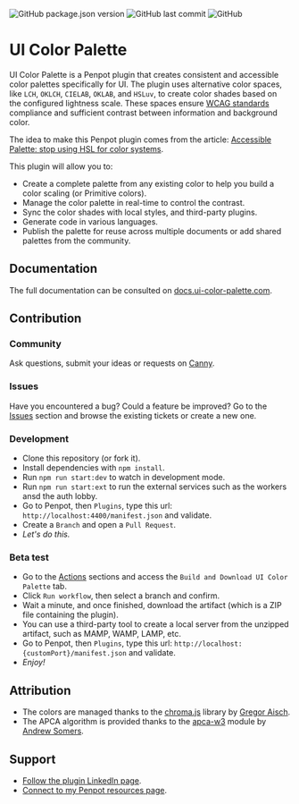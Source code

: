 ![GitHub package.json version](https://img.shields.io/github/package-json/v/a-ng-d/penpot-ui-color-palette?color=informational) ![GitHub last commit](https://img.shields.io/github/last-commit/a-ng-d/penpot-ui-color-palette?color=informational) ![GitHub](https://img.shields.io/github/license/a-ng-d/penpot-ui-color-palette?color=informational)

# UI Color Palette
UI Color Palette is a Penpot plugin that creates consistent and accessible color palettes specifically for UI. The plugin uses alternative color spaces, like `LCH`, `OKLCH`, `CIELAB`, `OKLAB`, and `HSLuv`, to create color shades based on the configured lightness scale. These spaces ensure [WCAG standards](https://www.w3.org/WAI/standards-guidelines/wcag/) compliance and sufficient contrast between information and background color.

The idea to make this Penpot plugin comes from the article: [Accessible Palette: stop using HSL for color systems](https://wildbit.com/blog/accessible-palette-stop-using-hsl-for-color-systems).

This plugin will allow you to:
- Create a complete palette from any existing color to help you build a color scaling (or Primitive colors).
- Manage the color palette in real-time to control the contrast.
- Sync the color shades with local styles, and third-party plugins.
- Generate code in various languages.
- Publish the palette for reuse across multiple documents or add shared palettes from the community.

## Documentation
The full documentation can be consulted on [docs.ui-color-palette.com](https://uicp.ylb.lt/docs-penpot-plugin).

## Contribution
### Community
Ask questions, submit your ideas or requests on [Canny](https://uicp.ylb.lt/ideas).

### Issues
Have you encountered a bug? Could a feature be improved?
Go to the [Issues](https://uicp.ylb.lt/report-for-penpot-plugin) section and browse the existing tickets or create a new one.

### Development
- Clone this repository (or fork it).
- Install dependencies with `npm install`.
- Run `npm run start:dev` to watch in development mode.
- Run `npm run start:ext` to run the external services such as the workers ansd the auth lobby.
- Go to Penpot, then `Plugins`, type this url: `http://localhost:4400/manifest.json` and validate.
- Create a `Branch` and open a `Pull Request`.
- _Let's do this._

### Beta test
- Go to the [Actions](https://github.com/a-ng-d/penpot-ui-color-palette/actions) sections and access the `Build and Download UI Color Palette` tab.
- Click `Run workflow`, then select a branch and confirm.
- Wait a minute, and once finished, download the artifact (which is a ZIP file containing the plugin).
- You can use a third-party tool to create a local server from the unzipped artifact, such as MAMP, WAMP, LAMP, etc.
- Go to Penpot, then `Plugins`, type this url: `http://localhost:{customPort}/manifest.json` and validate.
- _Enjoy!_

## Attribution
- The colors are managed thanks to the [chroma.js](https://github.com/gka/chroma.js) library by [Gregor Aisch](https://github.com/gka).
- The APCA algorithm is provided thanks to the [apca-w3](https://www.npmjs.com/package/apca-w3) module by [Andrew Somers](https://github.com/Myndex).

## Support
- [Follow the plugin LinkedIn page](https://uicp.ylb.lt/network).
- [Connect to my Penpot resources page](https://uicp.ylb.lt/author).
